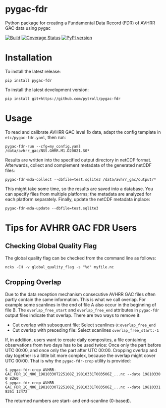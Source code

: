 # pygac-fdr
Python package for creating a Fundamental Data Record (FDR) of AVHRR GAC data using pygac

[![Build](https://travis-ci.com/pytroll/pygac-fdr.svg?branch=master)](https://travis-ci.com/github/pytroll/pygac-fdr?branch=master)
[![Coverage Status](https://coveralls.io/repos/github/pytroll/pygac-fdr/badge.svg?branch=master)](https://coveralls.io/github/pytroll/pygac-fdr?branch=master)
[![PyPI version](https://badge.fury.io/py/pygac-fdr.svg)](https://badge.fury.io/py/pygac-fdr)

Installation
============

To install the latest release:
```
pip install pygac-fdr
```

To install the latest development version:
```
pip install git+https://github.com/pytroll/pygac-fdr
```

Usage
=====

To read and calibrate AVHRR GAC level 1b data, adapt the config template in `etc/pygac-fdr.yaml`, then
run:
```
pygac-fdr-run --cfg=my_config.yaml /data/avhrr_gac/NSS.GHRR.M1.D20021.S0*
```

Results are written into the specified output directory in netCDF format. Afterwards, collect and
complement metadata of the generated netCDF files:

```
pygac-fdr-mda-collect --dbfile=test.sqlite3 /data/avhrr_gac/output/*
```

This might take some time, so the results are saved into a database. You can specify files from
multiple platforms; the metadata are analyzed for each platform separately. Finally, update the
netCDF metadata inplace:

```
pygac-fdr-mda-update --dbfile=test.sqlite3
```

Tips for AVHRR GAC FDR Users
============================

Checking Global Quality Flag
----------------------------

The global quality flag can be checked from the command line as follows:

```
ncks -CH -v global_quality_flag -s "%d" myfile.nc
```

Cropping Overlap
----------------

Due to the data reception mechanism consecutive AVHRR GAC files often partly contain the same information. This is what
we call overlap. For example some scanlines in the end of file A also occur in the beginning of file B. The
`overlap_free_start` and `overlap_free_end` attributes in `pygac-fdr` output files indicate that overlap. There are two
ways to remove it:

- Cut overlap with subsequent file: Select scanlines `0:overlap_free_end`
- Cut overlap with preceding file: Select scanlines `overlap_free_start:-1`

If, in addition, users want to create daily composites, a file containing observations from two days has to be used
twice: Once only the part before UTC 00:00, and once only the part after UTC 00:00. Cropping overlap and day together
is a little bit more complex, because the overlap might cover UTC 00:00. That is why the `pygac-fdr-crop` utility is
provided:

```
$ pygac-fdr-crop AVHRR-GAC_FDR_1C_N06_19810330T225108Z_19810331T003506Z_...nc --date 19810330
0 8260
$ pygac-fdr-crop AVHRR-GAC_FDR_1C_N06_19810330T225108Z_19810331T003506Z_...nc --date 19810331
8261 12472
```

The returned numbers are start- and end-scanline (0-based).